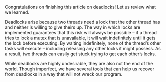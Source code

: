 Congratulations on finishing this article on deadlocks! Let us review what we learned.

Deadlocks arise because two threads need a lock that the other thread has and neither is willing to give theirs up. The way in which locks are implemented guarantees that this risk will always be possible – if a thread tries to lock a mutex that is unavailable, it will wait indefinitely until it gets the lock before executing. By waiting indefinitely, none of the thread’s other tasks will execute – including releasing any other locks it might possess. As a result, two threads can easily get stuck trying to get each other’s locks.

While deadlocks are highly undesirable, they are also not the end of the world. Though imperfect, we have several tools that can help us recover from deadlocks in a way that will not wreck our program.
